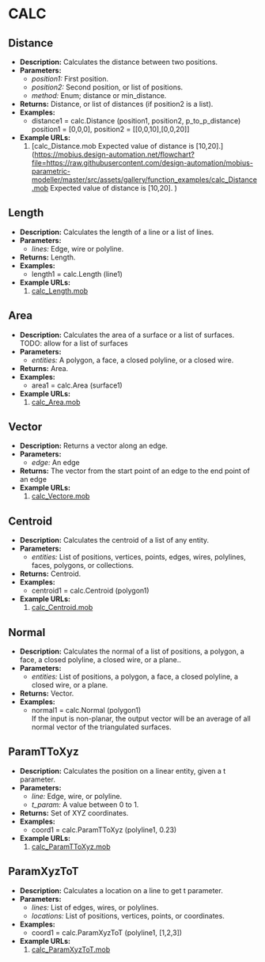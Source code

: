 # CALC    

## Distance  
* **Description:** Calculates the distance between two positions.  
* **Parameters:**  
  * *position1:* First position.  
  * *position2:* Second position, or list of positions.  
  * *method:* Enum; distance or min_distance.  
* **Returns:** Distance, or list of distances (if position2 is a list).  
* **Examples:**  
  * distance1 = calc.Distance (position1, position2, p_to_p_distance)  
    position1 = [0,0,0], position2 = [[0,0,10],[0,0,20]]  
* **Example URLs:**  
  1. [calc_Distance.mob
Expected value of distance is [10,20].](https://mobius.design-automation.net/flowchart?file=https://raw.githubusercontent.com/design-automation/mobius-parametric-modeller/master/src/assets/gallery/function_examples/calc_Distance.mob
Expected value of distance is [10,20].
)  
  
## Length  
* **Description:** Calculates the length of a line or a list of lines.  
* **Parameters:**  
  * *lines:* Edge, wire or polyline.  
* **Returns:** Length.  
* **Examples:**  
  * length1 = calc.Length (line1)  
* **Example URLs:**  
  1. [calc_Length.mob](https://mobius.design-automation.net/flowchart?file=https://raw.githubusercontent.com/design-automation/mobius-parametric-modeller/master/src/assets/gallery/function_examples/calc_Length.mob
)  
  
## Area  
* **Description:** Calculates the area of a surface or a list of surfaces.
TODO: allow for a list of surfaces  
* **Parameters:**  
  * *entities:* A polygon, a face, a closed polyline, or a closed wire.  
* **Returns:** Area.  
* **Examples:**  
  * area1 = calc.Area (surface1)  
* **Example URLs:**  
  1. [calc_Area.mob](https://mobius.design-automation.net/flowchart?file=https://raw.githubusercontent.com/design-automation/mobius-parametric-modeller/master/src/assets/gallery/function_examples/calc_Area.mob
)  
  
## Vector  
* **Description:** Returns a vector along an edge.  
* **Parameters:**  
  * *edge:* An edge  
* **Returns:** The vector from the start point of an edge to the end point of an edge  
* **Example URLs:**  
  1. [calc_Vectore.mob](https://mobius.design-automation.net/flowchart?file=https://raw.githubusercontent.com/design-automation/mobius-parametric-modeller/master/src/assets/gallery/function_examples/calc_Vectore.mob
)  
  
## Centroid  
* **Description:** Calculates the centroid of a list of any entity.  
* **Parameters:**  
  * *entities:* List of positions, vertices, points, edges, wires, polylines, faces, polygons, or collections.  
* **Returns:** Centroid.  
* **Examples:**  
  * centroid1 = calc.Centroid (polygon1)  
* **Example URLs:**  
  1. [calc_Centroid.mob](https://mobius.design-automation.net/flowchart?file=https://raw.githubusercontent.com/design-automation/mobius-parametric-modeller/master/src/assets/gallery/function_examples/calc_Centroid.mob
)  
  
## Normal  
* **Description:** Calculates the normal of a list of positions, a polygon, a face, a closed polyline, a closed wire, or a plane..  
* **Parameters:**  
  * *entities:* List of positions, a polygon, a face, a closed polyline, a closed wire, or a plane.  
* **Returns:** Vector.  
* **Examples:**  
  * normal1 = calc.Normal (polygon1)  
    If the input is non-planar, the output vector will be an average of all normal vector of the triangulated surfaces.
  
  
## ParamTToXyz  
* **Description:** Calculates the position on a linear entity, given a t parameter.  
* **Parameters:**  
  * *line:* Edge, wire, or polyline.  
  * *t_param:* A value between 0 to 1.  
* **Returns:** Set of XYZ coordinates.  
* **Examples:**  
  * coord1 = calc.ParamTToXyz (polyline1, 0.23)  
* **Example URLs:**  
  1. [calc_ParamTToXyz.mob](https://mobius.design-automation.net/flowchart?file=https://raw.githubusercontent.com/design-automation/mobius-parametric-modeller/master/src/assets/gallery/function_examples/calc_ParamTToXyz.mob
)  
  
## ParamXyzToT  
* **Description:** Calculates a location on a line to get t parameter.  
* **Parameters:**  
  * *lines:* List of edges, wires, or polylines.  
  * *locations:* List of positions, vertices, points, or coordinates.  
* **Examples:**  
  * coord1 = calc.ParamXyzToT (polyline1, [1,2,3])  
* **Example URLs:**  
  1. [calc_ParamXyzToT.mob](https://mobius.design-automation.net/flowchart?file=https://raw.githubusercontent.com/design-automation/mobius-parametric-modeller/master/src/assets/gallery/function_examples/calc_ParamXyzToT.mob
)  
  
